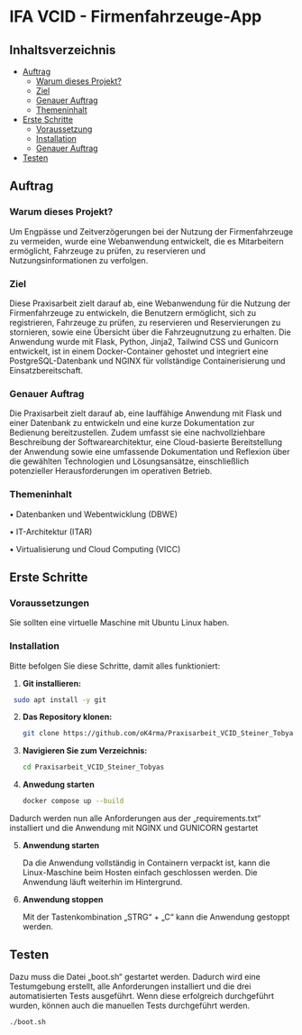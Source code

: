 # IFA VCID - Firmenfahrzeuge-App

## Inhaltsverzeichnis

- [Auftrag](#Auftrag)
  - [Warum dieses Projekt?](#Warum-dieses-Projekt?)
  - [Ziel](#ziel)
  - [Genauer Auftrag](#Genauer-Auftrag)
  - [Themeninhalt](#Themeninhalt)
- [Erste Schritte](#Erste-Schritte)
  - [Voraussetzung](#Voraussetzung)
  - [Installation](#Installation)
  - [Genauer Auftrag](#Genauer-Auftrag)
- [Testen](#Testen)


## Auftrag

### Warum dieses Projekt?

Um Engpässe und Zeitverzögerungen bei der Nutzung der Firmenfahrzeuge zu vermeiden, wurde eine Webanwendung entwickelt, die es Mitarbeitern ermöglicht, Fahrzeuge zu prüfen, zu reservieren und Nutzungsinformationen zu verfolgen.

### Ziel
Diese Praxisarbeit zielt darauf ab, eine Webanwendung für die Nutzung der Firmenfahrzeuge zu entwickeln, die Benutzern ermöglicht, sich zu registrieren, Fahrzeuge zu prüfen, zu reservieren und Reservierungen zu stornieren, sowie eine Übersicht über die Fahrzeugnutzung zu erhalten. Die Anwendung wurde mit Flask, Python, Jinja2, Tailwind CSS und Gunicorn entwickelt, ist in einem Docker-Container gehostet und integriert eine PostgreSQL-Datenbank und NGINX für vollständige Containerisierung und Einsatzbereitschaft.

### Genauer Auftrag
Die Praxisarbeit zielt darauf ab, eine lauffähige Anwendung mit Flask und einer Datenbank zu entwickeln und eine kurze Dokumentation zur Bedienung bereitzustellen. Zudem umfasst sie eine nachvollziehbare Beschreibung der Softwarearchitektur, eine Cloud-basierte Bereitstellung der Anwendung sowie eine umfassende Dokumentation und Reflexion über die gewählten Technologien und Lösungsansätze, einschließlich potenzieller Herausforderungen im operativen Betrieb.

### Themeninhalt

• Datenbanken und Webentwicklung (DBWE)

• IT-Architektur (ITAR)

• Virtualisierung und Cloud Computing (VICC)

## Erste Schritte

### Voraussetzungen

Sie sollten eine virtuelle Maschine mit Ubuntu Linux haben.

### Installation

Bitte befolgen Sie diese Schritte, damit alles funktioniert:

1. **Git installieren:**

  ```bash
   sudo apt install -y git
   ```

2. **Das Repository klonen:**

   ```bash
   git clone https://github.com/oK4rma/Praxisarbeit_VCID_Steiner_Tobyas.git
   ```

3. **Navigieren Sie zum Verzeichnis:**

   ```bash
   cd Praxisarbeit_VCID_Steiner_Tobyas
   ```

4. **Anwedung starten**

   ```bash
   docker compose up --build
   ```
  Dadurch werden nun alle Anforderungen aus der „requirements.txt“ installiert und die Anwendung mit NGINX und GUNICORN gestartet

5. **Anwendung starten**

   Da die Anwendung vollständig in Containern verpackt ist, kann die Linux-Maschine beim Hosten einfach geschlossen werden. Die Anwendung läuft weiterhin im Hintergrund.

6. **Anwendung stoppen**

    Mit der Tastenkombination „STRG“ + „C“ kann die Anwendung gestoppt werden.
 

## Testen

Dazu muss die Datei „boot.sh“ gestartet werden. Dadurch wird eine Testumgebung erstellt, alle Anforderungen installiert und die drei automatisierten Tests ausgeführt. Wenn diese erfolgreich durchgeführt wurden, können auch die manuellen Tests durchgeführt werden.

```bash
./boot.sh
```
